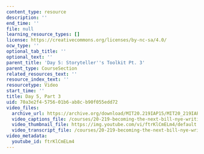 ```yaml
---
content_type: resource
description: ''
end_time: ''
file: null
learning_resource_types: []
license: https://creativecommons.org/licenses/by-nc-sa/4.0/
ocw_type: ''
optional_tab_title: ''
optional_text: ''
parent_title: 'Day 5: Storyteller''s Toolkit Pt. 3'
parent_type: CourseSection
related_resources_text: ''
resource_index_text: ''
resourcetype: Video
start_time: ''
title: Day 5, Part 3
uid: 70a3e2f4-5756-01b6-ab8c-b90f055edd72
video_files:
  archive_url: https://archive.org/download/MIT20.219IAP15/MIT20_219IAP15_D05P3_300k.mp4
  video_captions_file: /courses/20-219-becoming-the-next-bill-nye-writing-and-hosting-the-educational-show-january-iap-2015/313481bffcb15f0eb08f70d8cf64f1b5_ftrKlCmELm4.vtt
  video_thumbnail_file: https://img.youtube.com/vi/ftrKlCmELm4/default.jpg
  video_transcript_file: /courses/20-219-becoming-the-next-bill-nye-writing-and-hosting-the-educational-show-january-iap-2015/7df3f53b598cae53c82b643c16c625a3_ftrKlCmELm4.pdf
video_metadata:
  youtube_id: ftrKlCmELm4
---
```

